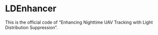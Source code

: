 # LDEnhancer
This is the official code of “Enhancing Nighttime UAV Tracking with Light Distribution Suppression”.
